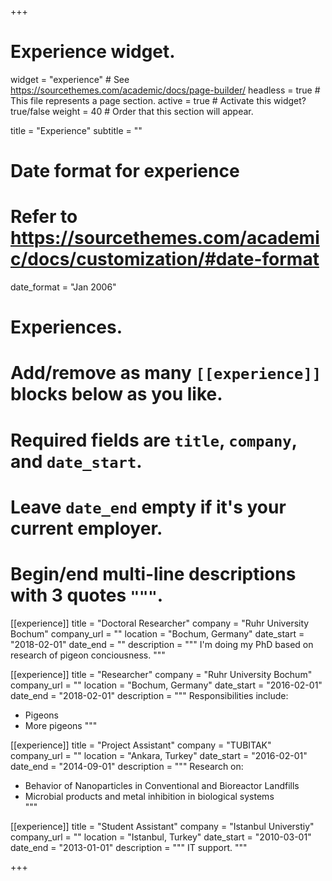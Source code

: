 +++
# Experience widget.
widget = "experience"  # See https://sourcethemes.com/academic/docs/page-builder/
headless = true  # This file represents a page section.
active = true  # Activate this widget? true/false
weight = 40  # Order that this section will appear.

title = "Experience"
subtitle = ""

# Date format for experience
#   Refer to https://sourcethemes.com/academic/docs/customization/#date-format
date_format = "Jan 2006"

# Experiences.
#   Add/remove as many `[[experience]]` blocks below as you like.
#   Required fields are `title`, `company`, and `date_start`.
#   Leave `date_end` empty if it's your current employer.
#   Begin/end multi-line descriptions with 3 quotes `"""`.
[[experience]]
  title = "Doctoral Researcher"
  company = "Ruhr University Bochum"
  company_url = ""
  location = "Bochum, Germany"
  date_start = "2018-02-01"
  date_end = ""
  description = """
  I'm doing my PhD based on research of pigeon conciousness.
  """

[[experience]]
  title = "Researcher"
  company = "Ruhr University Bochum"
  company_url = ""
  location = "Bochum, Germany"
  date_start = "2016-02-01"
  date_end = "2018-02-01"
  description = """
  Responsibilities include:
  
  * Pigeons
  * More pigeons
  """

[[experience]]
  title = "Project Assistant"
  company = "TUBITAK"
  company_url = ""
  location = "Ankara, Turkey"
  date_start = "2016-02-01"
  date_end = "2014-09-01"
  description = """
  Research on:

  * Behavior of Nanoparticles in Conventional and Bioreactor Landfills
  * Microbial products and metal inhibition in biological systems  
  """

[[experience]]
  title = "Student Assistant"
  company = "Istanbul Universtiy"
  company_url = ""
  location = "Istanbul, Turkey"
  date_start = "2010-03-01"
  date_end = "2013-01-01"
  description = """
  IT support.
  """

+++
